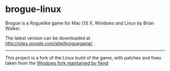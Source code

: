 # brogue-linux

Brogue is a Roguelike game for Mac OS X, Windows and Linux by Brian Walker.

The latest version can be downloaded at http://sites.google.com/site/broguegame/ .

-----

This project is a fork of the Linux build of the game, with patches and fixes taken from the [Windows fork maintained by flend](https://github.com/flend/brogue-windows)
